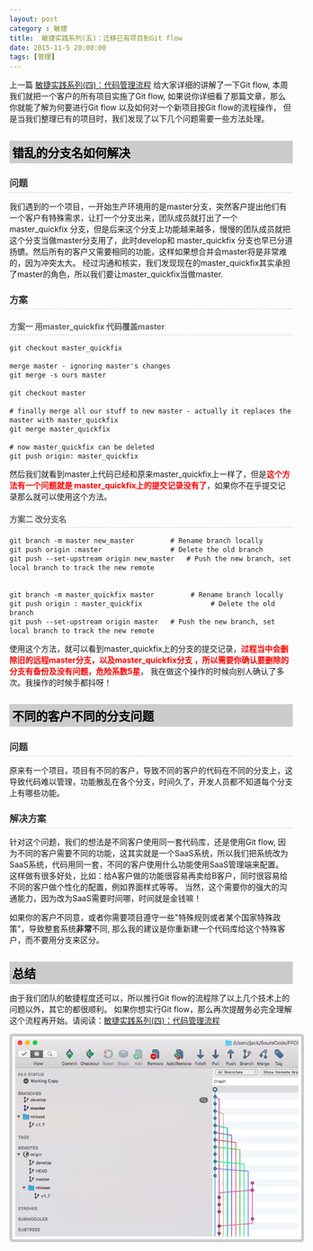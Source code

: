 ```yaml
---
layout: post
category : 敏捷
title:  敏捷实践系列(五)：迁移已有项目到Git flow
date: 2015-11-5 20:00:00
tags: [管理]
---
```


<style>
 h2{
  color: #000;  
  padding: 5px;
  margin-bottom: 10px;
  font-weight: bolder;
  background-color: #ccc;
 }

 h3 {
	color: #333;
	border-bottom: dashed 1px #ccc;
	padding-bottom: 5px;
	margin-bottom: 10px;
	font-weight: bolder;
 }

 h4 {
	color: #666;
	border-bottom: dashed 1px #ccc;
	padding-bottom: 5px;
	margin-bottom: 10px;
	font-weight: bolder;
 }

 img {  
	border: solid 5px #ccc;
	padding: 5px;
	border-radius:5px;
	text-align: center;
 }

</style>


上一篇 [敏捷实践系列(四)：代码管理流程](http://deshui.wang/%E6%95%8F%E6%8D%B7/2015/10/27/sourcecode-management/) 给大家详细的讲解了一下Git flow, 本周我们就把一个客户的所有项目实施了Git flow, 如果说你详细看了那篇文章，那么你就能了解为何要进行Git flow 以及如何对一个新项目按Git flow的流程操作， 但是当我们整理已有的项目时，我们发现了以下几个问题需要一些方法处理。

## 错乱的分支名如何解决

### 问题

我们遇到的一个项目，一开始生产环境用的是master分支，突然客户提出他们有一个客户有特殊需求，让打一个分支出来，团队成员就打出了一个master\_quickfix 分支，但是后来这个分支上功能越来越多，慢慢的团队成员就把这个分支当做master分支用了，此时develop和 master\_quickfix 分支也早已分道扬镳。然后所有的客户又需要相同的功能，这样如果想合并会master将是非常难的，因为冲突太大。 经过沟通和核实，我们发现现在的master\_quickfix其实承担了master的角色，所以我们要让master\_quickfix当做master.

### 方案

#### 方案一 用master_quickfix 代码覆盖master

	git checkout master_quickfix

	merge master - ignoring master's changes
	git merge -s ours master

	git checkout master

	# finally merge all our stuff to new master - actually it replaces the master with master_quickfix
	git merge master_quickfix

	# now master_quickfix can be deleted
	git push origin: master_quickfix


然后我们就看到master上代码已经和原来master\_quickfix上一样了，但是<font style="color:red; font-weight:bold">这个方法有一个问题就是 master\_quickfix上的提交记录没有了</font>，如果你不在乎提交记录那么就可以使用这个方法。


#### 方案二 改分支名

	git branch -m master new_master         # Rename branch locally    
	git push origin :master                 # Delete the old branch    
	git push --set-upstream origin new_master   # Push the new branch, set local branch to track the new remote


	git branch -m master_quickfix master         # Rename branch locally    
	git push origin : master_quickfix                 # Delete the old branch    
	git push --set-upstream origin master   # Push the new branch, set local branch to track the new remote


使用这个方法，就可以看到master_quickfix上的分支的提交记录，<font style="color:red; font-weight:bold">过程当中会删除旧的远程master分支，以及master\_quickfix分支
，所以需要你确认要删除的分支有备份及没有问题，危险系数5星</font>， 我在做这个操作的时候向别人确认了多次。我操作的时候手都抖呀！

## 不同的客户不同的分支问题

### 问题
原来有一个项目，项目有不同的客户，导致不同的客户的代码在不同的分支上，这导致代码难以管理，功能散乱在各个分支，时间久了，开发人员都不知道每个分支上有哪些功能。

### 解决方案

针对这个问题，我们的想法是不同客户使用同一套代码库，还是使用Git flow, 因为不同的客户需要不同的功能，这其实就是一个SaaS系统，所以我们把系统改为SaaS系统，代码用同一套，不同的客户使用什么功能使用SaaS管理端来配置。 这样做有很多好处，比如：给A客户做的功能很容易再卖给B客户，同时很容易给不同的客户做个性化的配置，例如界面样式等等。 当然，这个需要你的强大的沟通能力，因为改为SaaS需要时间哪，时间就是金钱嘛！

如果你的客户不同意，或者你需要项目遵守一些"特殊规则或者某个国家特殊政策"，导致整套系统**非常**不同, 那么我的建议是你重新建一个代码库给这个特殊客户，而不要用分支来区分。

## 总结

由于我们团队的敏捷程度还可以，所以推行Git flow的流程除了以上几个技术上的问题以外，其它的都很顺利。 如果你想实行Git flow，那么再次提醒务必完全理解这个流程再开始。请阅读：[敏捷实践系列(四)：代码管理流程](http://deshui.wang/%E6%95%8F%E6%8D%B7/2015/10/27/sourcecode-management/)

<img class="img-responsive" src="/assets/images/agile/git-flow/git-flow-sample.png" />


